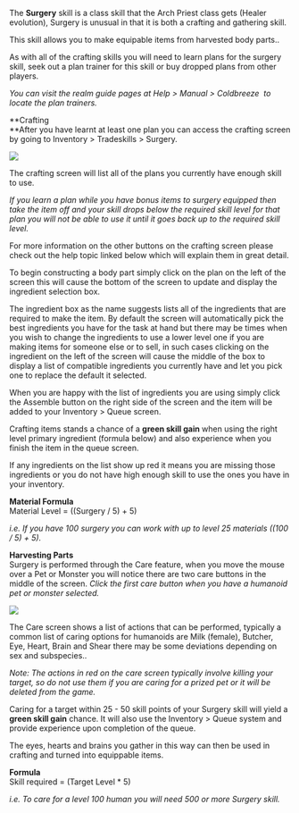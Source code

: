 The **Surgery** skill is a class skill that the Arch Priest class gets (Healer evolution), Surgery is unusual in that it is both a crafting and gathering skill.

This skill allows you to make equipable items from harvested body parts..

As with all of the crafting skills you will need to learn plans for the surgery skill, seek out a plan trainer for this skill or buy dropped plans from other players.

_You can visit the realm guide pages at Help > Manual > Coldbreeze  to locate the plan trainers._

**Crafting  
**After you have learnt at least one plan you can access the crafting screen by going to Inventory > Tradeskills > Surgery.

[![](https://lohcdn.com/images/t_surgery2.jpg)](https://lohcdn.com/images/surgery2.jpg)

The crafting screen will list all of the plans you currently have enough skill to use.

_If you learn a plan while you have bonus items to surgery equipped then take the item off and your skill drops below the required skill level for that plan you will not be able to use it until it goes back up to the required skill level._

For more information on the other buttons on the crafting screen please check out the help topic linked below which will explain them in great detail.

To begin constructing a body part simply click on the plan on the left of the screen this will cause the bottom of the screen to update and display the ingredient selection box.

The ingredient box as the name suggests lists all of the ingredients that are required to make the item. By default the screen will automatically pick the best ingredients you have for the task at hand but there may be times when you wish to change the ingredients to use a lower level one if you are making items for someone else or to sell, in such cases clicking on the ingredient on the left of the screen will cause the middle of the box to display a list of compatible ingredients you currently have and let you pick one to replace the default it selected.

When you are happy with the list of ingredients you are using simply click the Assemble button on the right side of the screen and the item will be added to your Inventory > Queue screen.

Crafting items stands a chance of a **green skill gain** when using the right level primary ingredient (formula below) and also experience when you finish the item in the queue screen.

If any ingredients on the list show up red it means you are missing those ingredients or you do not have high enough skill to use the ones you have in your inventory.

**Material Formula**  
Material Level = ((Surgery / 5) + 5)

_i.e. If you have 100 surgery you can work with up to level 25 materials ((100 / 5) + 5)._

**Harvesting Parts**  
Surgery is performed through the Care feature, when you move the mouse over a Pet or Monster you will notice there are two care buttons in the middle of the screen. _Click the first care button when you have a humanoid pet or monster selected._

[![](https://lohcdn.com/images/t_surgery.jpg)](https://lohcdn.com/images/surgery.jpg)

The Care screen shows a list of actions that can be performed, typically a common list of caring options for humanoids are Milk (female), Butcher, Eye, Heart, Brain and Shear there may be some deviations depending on sex and subspecies..

_Note: The actions in red on the care screen typically involve killing your target, so do not use them if you are caring for a prized pet or it will be deleted from the game._

Caring for a target within 25 - 50 skill points of your Surgery skill will yield a **green skill gain** chance. It will also use the Inventory > Queue system and provide experience upon completion of the queue.

The eyes, hearts and brains you gather in this way can then be used in crafting and turned into equippable items.

**Formula**  
Skill required = (Target Level \* 5)

_i.e. To care for a level 100 human you will need 500 or more Surgery skill._